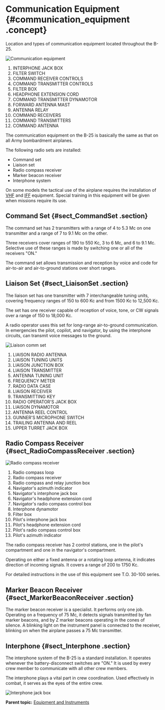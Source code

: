 # Communication Equipment {#communication_equipment .concept}

Location and types of communication equipment located throughout the B-25.

 ![Communication equipment](../images/communication_equipment.png) 

1.  INTERPHONE JACK BOX
2.  FILTER SWITCH
3.  COMMAND RECEIVER CONTROLS
4.  COMMAND TRANSMITTER CONTROLS
5.  FILTER BOX
6.  HEADPHONE EXTENSION CORD
7.  COMMAND TRANSMITTER DYNAMOTOR
8.  FORWARD ANTENNA MAST
9.  ANTENNA RELAY
10. COMMAND RECEIVERS
11. COMMAND TRANSMITTERS
12. COMMAND ANTENNA

The communication equipment on the B-25 is basically the same as that on all Army bombardment airplanes.

The following radio sets are installed:

-   Command set
-   Liaison set
-   Radio compass receiver
-   Marker beacon receiver
-   Interphone system

On some models the tactical use of the airplane requires the installation of [VHF](../glossentries/gl_VHF.md) and [IFF](../glossentries/gl_IFF.md) equipment. Special training in this equipment will be given when missions require its use.

## Command Set {#sect_CommandSet .section}

The command set has 2 transmitters with a range of 4 to 5.3 Mc on one transmitter and a range of 7 to 9.1 Mc on the other.

Three receivers cover ranges of 190 to 550 Kc, 3 to 6 Mc, and 6 to 9.1 Mc. Selective use of these ranges is made by switching one or all of the receivers "ON."

The command set allows transmission and reception by voice and code for air-to-air and air-to-ground stations over short ranges.

## Liaison Set {#sect_LiaisonSet .section}

The liaison set has one transmitter with 7 interchangeable tuning units, covering frequency ranges of 150 to 600 Kc and from 1500 Kc to 12,500 Kc.

The set has one receiver capable of reception of voice, tone, or CW signals over a range of 150 to 18,000 Kc.

A radio operator uses this set for long-range air-to-ground communication. In emergencies the pilot, copilot, and navigator, by using the interphone circuits, can transmit voice messages to the ground.

 ![Liaison comm set](../images/liaison_comm_set.png) 

1.  LIAISON RADIO ANTENNA
2.  LIAISON TUNING UNITS
3.  LIAISON JUNCTION BOX
4.  LIAISON TRANSMITTER
5.  ANTENNA TUNING UNIT
6.  FREQUENCY METER
7.  RADlO DATA CASE
8.  LIAISON RECEIVER
9.  TRANSMITTING KEY
10. RADIO OPERATOR'S JACK BOX
11. LIAISON DYNAMOTOR
12. ANTENNA REEL CONTROL
13. GUNNER'S MICROPHONE SWITCH
14. TRAILING ANTENNA AND REEL
15. UPPER TURRET JACK BOX

## Radio Compass Receiver {#sect_RadioCompassReceiver .section}

 ![Radio compass receiver](../images/radio_compass_receiver.png) 

1.  Radio compass loop
2.  Radio compass receiver
3.  Radio compass and relay junction box
4.  Navigator's azimuth indicator
5.  Navigator's interphone jack box
6.  Navigator's headphone extension cord
7.  Navigator's radio compass control box
8.  Interphone dynamotor
9.  Filter box
10. Pilot's interphone jack box
11. Pilot's headphone extension cord
12. Pilot's radio compass control box
13. Pilot's azimuth indicator

The radio compass receiver has 2 control stations, one in the pilot's compartment and one in the navigator's compartment.

Operating on either a fixed antenna or a rotating loop antenna, it indicates direction of incoming signals. It covers a range of 200 to 1750 Kc.

For detailed instructions in the use of this equipment see T.O. 30-100 series.

## Marker Beacon Receiver {#sect_MarkerBeaconReceiver .section}

The marker beacon receiver is a specialist. It performs only one job. Operating on a frequency of 75 Mc, it detects signals transmitted by fan marker beacons, and by Z marker beacons operating in the cones of silence. A blinking light on the instrument panel is connected to the receiver, blinking on when the airplane passes a 75 Mc transmitter.

## Interphone {#sect_Interphone .section}

The interphone system of the B-25 is a standard installation. It operates whenever the battery-disconnect switches are "ON." It is used by every crew member to communicate with all other crew members.

The interphone plays a vital part in crew coordination. Used effectively in combat, it serves as the eyes of the entire crew.

![Interphone jack box](../images/interphone_jack_box.png)

**Parent topic:** [Equipment and Instruments](../topics/equipment_and_instruments.md)

